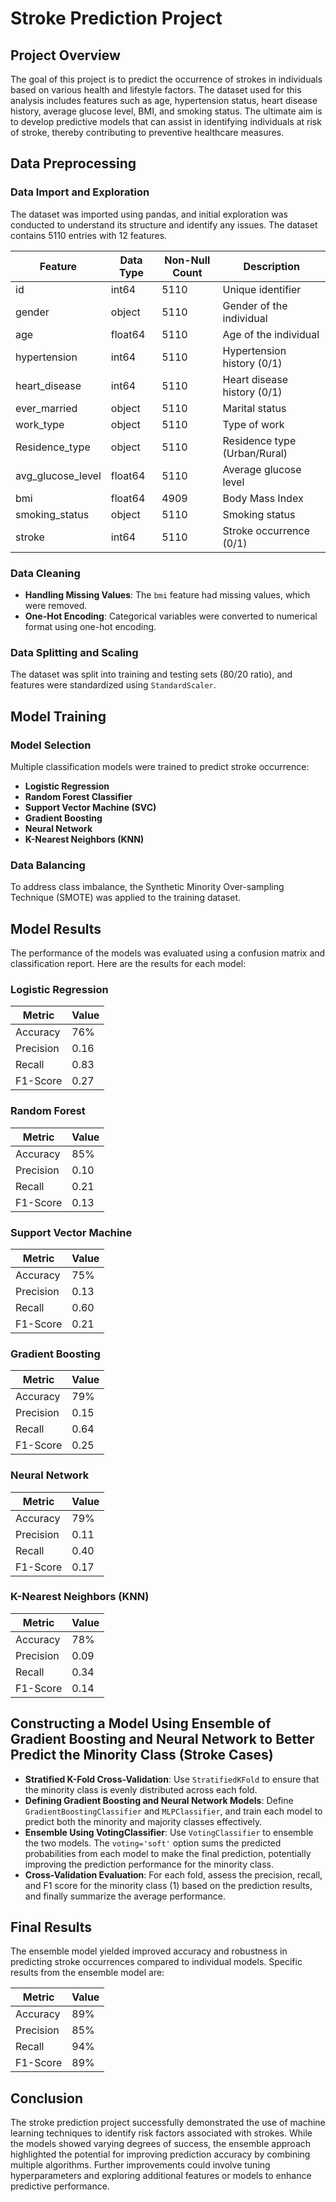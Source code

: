 # Stroke Prediction Project

## Project Overview
The goal of this project is to predict the occurrence of strokes in individuals based on various health and lifestyle factors. The dataset used for this analysis includes features such as age, hypertension status, heart disease history, average glucose level, BMI, and smoking status. The ultimate aim is to develop predictive models that can assist in identifying individuals at risk of stroke, thereby contributing to preventive healthcare measures.

## Data Preprocessing

### Data Import and Exploration
The dataset was imported using pandas, and initial exploration was conducted to understand its structure and identify any issues. The dataset contains 5110 entries with 12 features.

| Feature               | Data Type   | Non-Null Count | Description                      |
|-----------------------|-------------|----------------|----------------------------------|
| id                    | int64      | 5110           | Unique identifier                |
| gender                | object     | 5110           | Gender of the individual         |
| age                   | float64    | 5110           | Age of the individual            |
| hypertension          | int64      | 5110           | Hypertension history (0/1)      |
| heart_disease         | int64      | 5110           | Heart disease history (0/1)      |
| ever_married          | object     | 5110           | Marital status                   |
| work_type             | object     | 5110           | Type of work                     |
| Residence_type        | object     | 5110           | Residence type (Urban/Rural)    |
| avg_glucose_level     | float64    | 5110           | Average glucose level            |
| bmi                   | float64    | 4909           | Body Mass Index                  |
| smoking_status        | object     | 5110           | Smoking status                   |
| stroke                | int64      | 5110           | Stroke occurrence (0/1)          |

### Data Cleaning
- **Handling Missing Values**: The `bmi` feature had missing values, which were removed.
- **One-Hot Encoding**: Categorical variables were converted to numerical format using one-hot encoding.

### Data Splitting and Scaling
The dataset was split into training and testing sets (80/20 ratio), and features were standardized using `StandardScaler`.

## Model Training

### Model Selection
Multiple classification models were trained to predict stroke occurrence:
- **Logistic Regression**
- **Random Forest Classifier**
- **Support Vector Machine (SVC)**
- **Gradient Boosting**
- **Neural Network**
- **K-Nearest Neighbors (KNN)**

### Data Balancing
To address class imbalance, the Synthetic Minority Over-sampling Technique (SMOTE) was applied to the training dataset.

## Model Results
The performance of the models was evaluated using a confusion matrix and classification report. Here are the results for each model:

### Logistic Regression

| Metric       | Value    |
|--------------|----------|
| Accuracy     | 76%      |
| Precision    | 0.16     |
| Recall       | 0.83     |
| F1-Score     | 0.27     |

### Random Forest

| Metric       | Value    |
|--------------|----------|
| Accuracy     | 85%      |
| Precision    | 0.10     |
| Recall       | 0.21     |
| F1-Score     | 0.13     |

### Support Vector Machine

| Metric       | Value    |
|--------------|----------|
| Accuracy     | 75%      |
| Precision    | 0.13     |
| Recall       | 0.60     |
| F1-Score     | 0.21     |

### Gradient Boosting

| Metric       | Value    |
|--------------|----------|
| Accuracy     | 79%      |
| Precision    | 0.15     |
| Recall       | 0.64     |
| F1-Score     | 0.25     |

### Neural Network

| Metric       | Value    |
|--------------|----------|
| Accuracy     | 79%      |
| Precision    | 0.11     |
| Recall       | 0.40     |
| F1-Score     | 0.17     |

### K-Nearest Neighbors (KNN)

| Metric       | Value    |
|--------------|----------|
| Accuracy     | 78%      |
| Precision    | 0.09     |
| Recall       | 0.34     |
| F1-Score     | 0.14     |

## Constructing a Model Using Ensemble of Gradient Boosting and Neural Network to Better Predict the Minority Class (Stroke Cases)
- **Stratified K-Fold Cross-Validation**: Use `StratifiedKFold` to ensure that the minority class is evenly distributed across each fold.
- **Defining Gradient Boosting and Neural Network Models**: Define `GradientBoostingClassifier` and `MLPClassifier`, and train each model to predict both the minority and majority classes effectively.
- **Ensemble Using VotingClassifier**: Use `VotingClassifier` to ensemble the two models. The `voting='soft'` option sums the predicted probabilities from each model to make the final prediction, potentially improving the prediction performance for the minority class.
- **Cross-Validation Evaluation**: For each fold, assess the precision, recall, and F1 score for the minority class (1) based on the prediction results, and finally summarize the average performance.

## Final Results
The ensemble model yielded improved accuracy and robustness in predicting stroke occurrences compared to individual models. Specific results from the ensemble model are:

| Metric       | Value    |
|--------------|----------|
| Accuracy     | 89%      |
| Precision    | 85%      |
| Recall       | 94%      |
| F1-Score     | 89%      |

## Conclusion
The stroke prediction project successfully demonstrated the use of machine learning techniques to identify risk factors associated with strokes. While the models showed varying degrees of success, the ensemble approach highlighted the potential for improving prediction accuracy by combining multiple algorithms. Further improvements could involve tuning hyperparameters and exploring additional features or models to enhance predictive performance.
